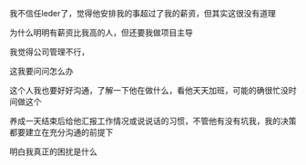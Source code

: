 我不信任leder了，觉得他安排我的事超过了我的薪资，但其实这很没有道理

为什么明明有薪资比我高的人，但还要我做项目主导

我觉得公司管理不行，

这我要问问怎么办

这个人我也要好好沟通，了解一下他在做什么，看他天天加班，可能的确很忙没时间做这个

养成一天结束后给他汇报工作情况或说说话的习惯，不管他有没有坑我，我的决策都要建立在充分沟通的前提下

明白我真正的困扰是什么